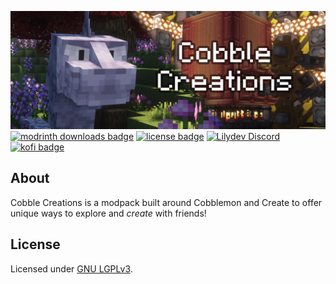 ![cobble creations icon](/assets/banner.png)
[![modrinth downloads badge](https://img.shields.io/modrinth/dt/cobble-creations?color=00AF5C&label=downloads&style=flat-square&logo=modrinth)](https://modrinth.com/modpacks)
[![license badge](https://img.shields.io/github/license/jadelily18/cobble-creations?style=flat-square)](https://github.com/jadelily18/cobble-creations/blob/master/LICENSE)
[![Lilydev Discord](https://img.shields.io/discord/995465843364343883?color=5865F2&style=flat-square&label=discord)](https://discord.gg/TZAt4PA5av)
[![kofi badge](https://badgen.net/badge/icon/kofi?icon=kofi&label=jadelily&color=pink&style=flat-square)](https://ko-fi.com/jadelily)

## About

Cobble Creations is a modpack built around Cobblemon and Create to offer unique ways to explore and *create* with friends!

## License
Licensed under [GNU LGPLv3](https://spdx.org/licenses/LGPL-3.0-or-later.html).
